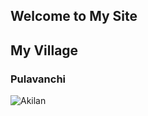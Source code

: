 ## Welcome to My Site                                                                                                   


## My Village

### Pulavanchi

![Akilan](https://upload.wikimedia.org/wikipedia/commons/6/67/Vattakudi_south_lake.jpeg)


```markdown

```

